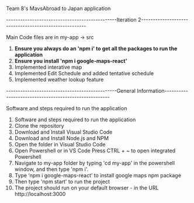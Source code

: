 Team 8's MavsAbroad to Japan application

-----------------------------------------------Iteration 2------------------------------------------------------

Main Code files are in my-app -> src 

1) **Ensure you always do an 'npm i' to get all the packages to run the application**
2) **Ensure you install 'npm i google-maps-react'**
3) Implemented interative map
4) Implemented Edit Schedule and added tentative schedule
5) Implemented weather lookup feature


-----------------------------------------------General Information------------------------------------------------------

Software and steps required to run the application

1)  Software and steps required to run the application
2)  Clone the repository
3)  Download and Install Visual Studio Code
4)  Download and Install Node.js and NPM
5)  Open the folder in Visual Studio Code
6)  Open Powershell or in VS Code Press CTRL + ~ to open integrated Powershell
7)  Navigate to my-app folder by typing 'cd my-app' in the powershell window, and then type 'npm i'.
8)  Type ‘npm i google-maps-react’ to install google maps npm package 
9)  Then type 'npm start' to run the project
10) The project should run on your default browser - in the URL http://localhost:3000

